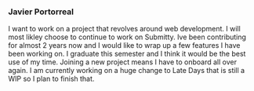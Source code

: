 ### Javier Portorreal

I want to work on a project that revolves around web development. I will most likley choose to continue to work on Submitty. Ive been contributing for almost 2 years now and I would like to wrap up a few features I have been working on. I graduate this semester and I think it would be the best use of my time. Joining a new project means I have to onboard all over again. I am currently working on a huge change to Late Days that is still a WIP so I plan to finish that.